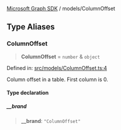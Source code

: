 [Microsoft Graph SDK](../README.md) / models/ColumnOffset

## Type Aliases

### ColumnOffset

> **ColumnOffset** = `number` & `object`

Defined in: [src/models/ColumnOffset.ts:4](https://github.com/Future-Secure-AI/microsoft-graph/blob/main/src/models/ColumnOffset.ts#L4)

Column offset in a table. First column is 0.

#### Type declaration

##### \_\_brand

> **\_\_brand**: `"ColumnOffset"`
